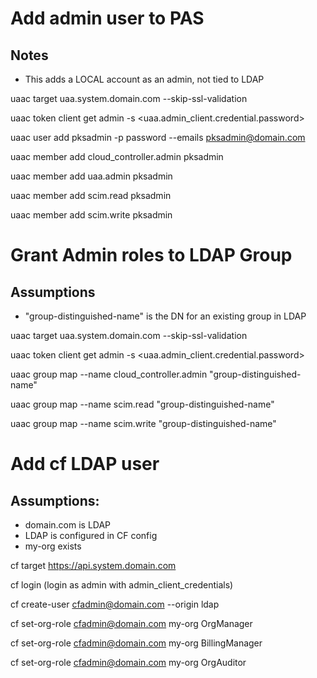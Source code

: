 
# Add admin user to PAS
## Notes
  * This adds a LOCAL account as an admin, not tied to LDAP

uaac target uaa.system.domain.com --skip-ssl-validation

uaac token client get admin -s <uaa.admin_client.credential.password>

uaac user add pksadmin -p password --emails pksadmin@domain.com

uaac member add cloud_controller.admin pksadmin

uaac member add uaa.admin pksadmin

uaac member add scim.read pksadmin

uaac member add scim.write pksadmin


# Grant Admin roles to LDAP Group
## Assumptions
  * "group-distinguished-name" is the DN for an existing group in LDAP

uaac target uaa.system.domain.com --skip-ssl-validation

uaac token client get admin -s <uaa.admin_client.credential.password>

uaac group map --name cloud_controller.admin  "group-distinguished-name"

uaac group map --name scim.read  "group-distinguished-name"

uaac group map --name scim.write  "group-distinguished-name"


# Add cf LDAP user
## Assumptions:
 * domain.com is LDAP
 * LDAP is configured in CF config
 * my-org exists

cf target https://api.system.domain.com

cf login (login as admin with admin_client_credentials)

cf create-user cfadmin@domain.com --origin ldap

cf set-org-role cfadmin@domain.com my-org OrgManager

cf set-org-role cfadmin@domain.com my-org BillingManager

cf set-org-role cfadmin@domain.com my-org OrgAuditor
